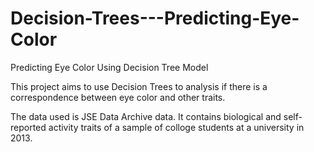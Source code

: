 # Decision-Trees---Predicting-Eye-Color
Predicting Eye Color Using Decision Tree Model

This project aims to use Decision Trees to analysis if there is a correspondence between eye color and other traits.

The data used is JSE Data Archive data. It contains biological and self-reported activity traits of a sample of colloge students at a university in 2013.
